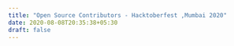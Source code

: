 ```yaml
---
title: "Open Source Contributors - Hacktoberfest ,Mumbai 2020"
date: 2020-08-08T20:35:38+05:30
draft: false
---
```


